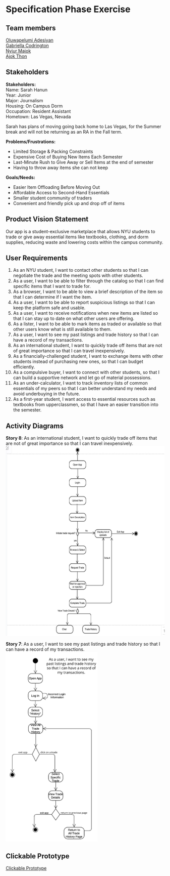 # Specification Phase Exercise

## Team members
[Oluwapelumi Adesiyan](https://github.com/oadesiyan) <br />
[Gabriella Codrington](https://github.com/gabriella-codrington) <br />
[Nyjur Majok](https://github.com/nyjur1) <br />
[Ajok Thon](https://github.com/ajokt123) 

## Stakeholders
**Stakeholders:** <br />
Name: Sarah Hanun <br />
Year: Junior <br />
Major: Journalism <br />
Housing: On Campus Dorm <br />
Occupation: Resident Assistant <br />
Hometown: Las Vegas, Nevada

Sarah has plans of moving going back home to Las Vegas, for the Summer break and will not be returning as an RA in the Fall term.

**Problems/Frustrations:**
- Limited Storage & Packing Constraints
- Expensive Cost of Buying New Items Each Semester
- Last-Minute Rush to Give Away or Sell Items at the end of semester
- Having to throw away items she can not keep 

**Goals/Needs:**
- Easier Item Offloading Before Moving Out
- Affordable Access to Second-Hand Essentials
- Smaller student community of traders 
- Convenient and friendly pick up and drop off of items


## Product Vision Statement
Our app is a student-exclusive marketplace that allows NYU students to trade or give away essential items like textbooks, clothing, and dorm supplies, reducing waste and lowering costs within the campus community.

## User Requirements
1. As an NYU student, I want to contact other students so that I can negotiate the trade and the meeting spots with other students.
2. As a user, I want to be able to filter through the catalog so that I can find specific items that I want to trade for.
3. As a browser, I want to be able to view a brief description of the item so that I can determine if I want the item.
4. As a user, I want to be able to report suspicious listings so that I can keep the platform safe and usable.
5. As a user, I want to receive notifications when new items are listed so that I can stay up to date on what other users are offering.
6. As a lister, I want to be able to mark items as traded or available so that other users know what is still available to them.
7. As a user, I want to see my past listings and trade history so that I can have a record of my transactions.
8. As an international student, I want to quickly trade off items that are not of great importance so that I can travel inexpensively.
9. As a financially-challenged student, I want to exchange items with other students instead of purchasing new ones, so that I can budget efficiently.
10. As a compulsive buyer, I want to connect with other students, so that I can build a supportive network and let go of material possessions. 
11. As an under-calculator,  I want to track inventory lists of common essentials of my peers so that I can better understand my needs and avoid underbuying in the future. 
12. As a first-year student, I want access to essential resources such as textbooks from upperclassmen, so that I have an easier transition into the semester. 

## Activity Diagrams
__Story 8__: As an international student, I want to quickly trade off items that are not of great importance so that I can travel inexpensively. <br>
<img src="./SWEProject1.jpg" alt="Story 8" height="600"/>

__Story 7__: As a user, I want to see my past listings and trade history so that I can have a record of my transactions.
<img src="./7-history-uml.png" alt="Story 7" height="600"/>

## Clickable Prototype
[Clickable Prototype](https://www.figma.com/proto/mm1XY01lCteffMXzK5o66Q/The-Four-Loops?node-id=0-1&t=6RVIYX1wnGDgkG3A-1)
